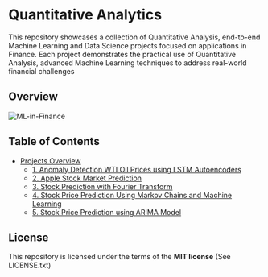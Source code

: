 # Quantitative Analytics

This repository showcases a collection of Quantitative Analysis, end-to-end Machine Learning and Data Science projects focused on applications in Finance. Each project demonstrates the practical use of Quantitative Analysis,  advanced Machine Learning techniques to address real-world financial challenges

## Overview

![ML-in-Finance](https://github.com/user-attachments/assets/87148c4d-21c7-418c-bdca-d78ab8882996)


## Table of Contents

- [Projects Overview](#projects-overview)
  - [1. Anomaly Detection WTI Oil Prices using LSTM Autoencoders](#1-Anomaly-Detection-WTI-Oil-Prices-using-LSTM-Autoencoders)
  - [2. Apple Stock Market Prediction](#2-Apple-Stock-Market-Prediction)
  - [3. Stock Prediction with Fourier Transform](#3-Stock-Prediction-with-Fourier-Transform)
  - [4. Stock Price Prediction Using Markov Chains and Machine Learning](#4-Stock-Price-Prediction-Using-Markov-Chains-and-Machine-Learning)
  - [5. Stock Price Prediction using ARIMA Model](#5-Stock-Price-Prediction-using-ARIMA-Model)
 



## License

This repository is licensed under the terms of the **MIT license** (See LICENSE.txt)


